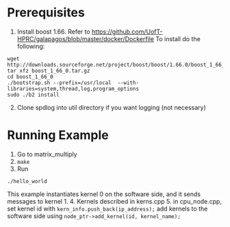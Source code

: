 # Prerequisites

1. Install boost 1.66. Refer to https://github.com/UofT-HPRC/galapagos/blob/master/docker/Dockerfile
To install do the following:
```
wget http://downloads.sourceforge.net/project/boost/boost/1.66.0/boost_1_66_0.tar.gz
tar xfz boost_1_66_0.tar.gz 
cd boost_1_66_0 
./bootstrap.sh --prefix=/usr/local  --with-libraries=system,thread,log,program_options  
sudo ./b2 install 

```

2. Clone spdlog into util directory if you want logging (not necessary)

# Running Example
1. Go to matrix_multiply
2. `make`
3. Run 
```
./hello_world
```
This example instantiates kernel 0 on the software side, and it sends messages to kernel 1.
4. Kernels described in kerns.cpp
5. in cpu_node.cpp, 
set kernel id with `kern_info.push_back(ip_address);`
add kernels to the software side using `node_ptr->add_kernel(id, kernel_name);`

 

